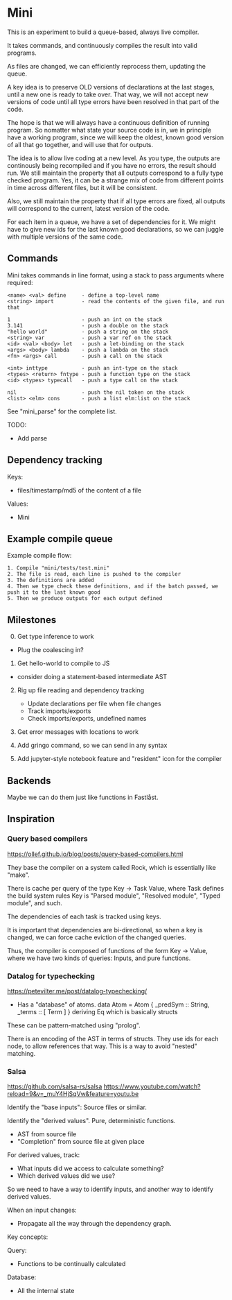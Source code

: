 # Mini

This is an experiment to build a queue-based, always live compiler.

It takes commands, and continuously compiles the result into valid programs.

As files are changed, we can efficiently reprocess them, updating the queue.

A key idea is to preserve OLD versions of declarations at the last stages, until a new
one is ready to take over. That way, we will not accept new versions of code until all
type errors have been resolved in that part of the code.

The hope is that we will always have a continuous definition of running program.
So nomatter what state your source code is in, we in principle have a working program,
since we will keep the oldest, known good version of all that go together, and will use 
that for outputs.

The idea is to allow live coding at a new level. As you type, the outputs are continously
being recompiled and if you have no errors, the result should run. We still maintain
the property that all outputs correspond to a fully type checked program. Yes, it can be
a strange mix of code from different points in time across different files, but it will
be consistent.

Also, we still maintain the property that if all type errors are fixed, all outputs will
correspond to the current, latest version of the code.

For each item in a queue, we have a set of dependencies for it. We might have to give new 
ids for the last known good declarations, so we can juggle with multiple versions of the 
same code.

## Commands

Mini takes commands in line format, using a stack to pass arguments where required:

	<name> <val> define		- define a top-level name
	<string> import			- read the contents of the given file, and run that

	1						- push an int on the stack
	3.141					- push a double on the stack
	"hello world"			- push a string on the stack
	<string> var			- push a var ref on the stack
	<id> <val> <body> let	- push a let-binding on the stack
	<args> <body> lambda	- push a lambda on the stack
	<fn> <args>	call		- push a call on the stack

	<int> inttype			- push an int-type on the stack
	<types> <return> fntype	- push a function type on the stack
	<id> <types> typecall	- push a type call on the stack

	nil						- push the nil token on the stack
	<list> <elm> cons		- push a list elm:list on the stack

See "mini_parse" for the complete list.

TODO:
- Add <grammar-file> parse

## Dependency tracking

Keys:
- files/timestamp/md5 of the content of a file

Values:
- Mini

## Example compile queue

Example compile flow:

	1. Compile "mini/tests/test.mini"
	2. The file is read, each line is pushed to the compiler
	3. The definitions are added
	4. Then we type check these definitions, and if the batch passed, we push it to the last known good
	5. Then we produce outputs for each output defined

## Milestones

0. Get type inference to work
  - Plug the coalescing in?
1. Get hello-world to compile to JS
  - consider doing a statement-based intermediate AST

2. Rig up file reading and dependency tracking
   - Update declarations per file when file changes
   - Track imports/exports
   - Check imports/exports, undefined names

3. Get error messages with locations to work

4. Add gringo command, so we can send in any syntax

5. Add jupyter-style notebook feature and "resident" icon for the compiler

## Backends

Maybe we can do them just like functions in Fastlåst.

## Inspiration

### Query based compilers

https://ollef.github.io/blog/posts/query-based-compilers.html

They base the compiler on a system called Rock, which is essentially like "make".

There is cache per query of the type Key -> Task Value, where Task defines the build
system rules Key is "Parsed module", "Resolved module", "Typed module", and such.

The dependencies of each task is tracked using keys. 

It is important that dependencies are bi-directional, so when a key is changed, we
can force cache eviction of the changed queries.

Thus, the compiler is composed of functions of the form	Key -> Value, where we have
two kinds of queries: Inputs, and pure functions.

### Datalog for typechecking

https://petevilter.me/post/datalog-typechecking/
- Has a "database" of atoms.
	data Atom = Atom { _predSym :: String, _terms :: [ Term ] } deriving Eq
  which is basically structs

These can be pattern-matched using "prolog".

There is an encoding of the AST in terms of structs.
They use ids for each node, to allow references that way.
This is a way to avoid "nested" matching.


### Salsa

https://github.com/salsa-rs/salsa
https://www.youtube.com/watch?reload=9&v=_muY4HjSqVw&feature=youtu.be

Identify the "base inputs": Source files or similar.

Identify the "derived values". Pure, deterministic functions.
- AST from source file
- "Completion" from source file at given place

For derived values, track:
- What inputs did we access to calculate something?
- Which derived values did we use?

So we need to have a way to identify inputs, and another way to identify derived
values.

When an input changes:
- Propagate all the way through the dependency graph.

Key concepts:

Query:
- Functions to be continually calculated

Database:
- All the internal state
